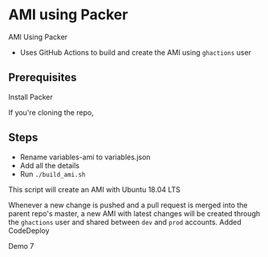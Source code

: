 # AMI using Packer
AMI Using Packer
- Uses GitHub Actions to build and create the AMI using `ghactions` user

## Prerequisites

Install Packer

If you're cloning the repo,
## Steps
- Rename variables-ami to variables.json
- Add all the details
- Run `./build_ami.sh`

This script will create an AMI with Ubuntu 18.04 LTS

Whenever a new change is pushed and a pull request is merged into the parent repo's master, a new AMI with latest changes will be created through the `ghactions` user and shared between `dev` and `prod` accounts.
Added CodeDeploy

Demo 7


